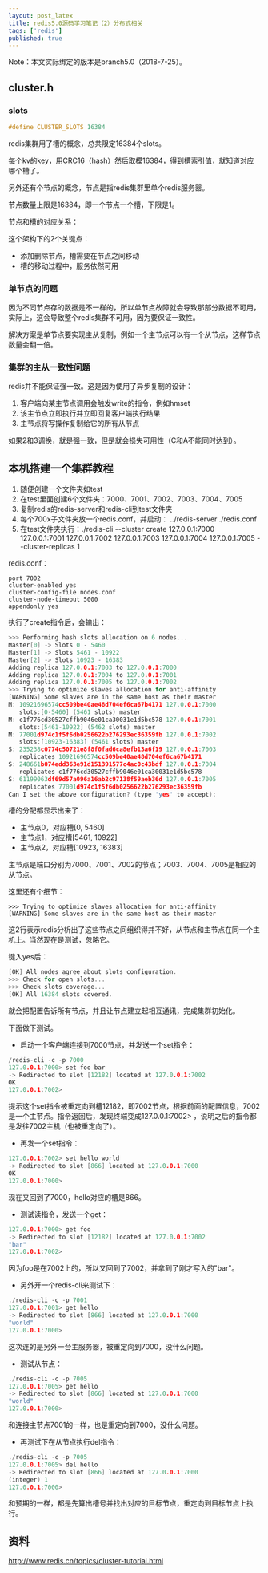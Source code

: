 ```yaml
---
layout: post_latex
title: redis5.0源码学习笔记（2）分布式相关
tags: ['redis']
published: true
---
```


Note：本文实际绑定的版本是branch5.0（2018-7-25）。


<!--more-->


## cluster.h

### slots

```c
#define CLUSTER_SLOTS 16384
```

redis集群用了槽的概念，总共限定16384个slots。

每个kv的key，用CRC16（hash）然后取模16384，得到槽索引值，就知道对应哪个槽了。

另外还有个节点的概念，节点是指redis集群里单个redis服务器。

节点数量上限是16384，即一个节点一个槽，下限是1。

节点和槽的对应关系：

这个架构下的2个关键点：

- 添加删除节点，槽需要在节点之间移动
- 槽的移动过程中，服务依然可用

### 单节点的问题

因为不同节点存的数据是不一样的，所以单节点故障就会导致那部分数据不可用，实际上，这会导致整个redis集群不可用，因为要保证一致性。

解决方案是单节点要实现主从复制，例如一个主节点可以有一个从节点，这样节点数量会翻一倍。



### 集群的主从一致性问题

redis并不能保证强一致。这是因为使用了异步复制的设计：

1. 客户端向某主节点调用会触发write的指令，例如hmset
2. 该主节点立即执行并立即回复客户端执行结果
3. 主节点将写操作复制给它的所有从节点

如果2和3调换，就是强一致，但是就会损失可用性（C和A不能同时达到）。

## 本机搭建一个集群教程

1. 随便创建一个文件夹如test
2. 在test里面创建6个文件夹：7000、7001、7002、7003、7004、7005
3. 复制redis的redis-server和redis-cli到test文件夹
4. 每个700x子文件夹放一个redis.conf，并启动： ../redis-server ./redis.conf
5. 在test文件夹执行：./redis-cli --cluster create 127.0.0.1:7000 127.0.0.1:7001 127.0.0.1:7002 127.0.0.1:7003 127.0.0.1:7004 127.0.0.1:7005 --cluster-replicas 1


redis.conf：

```
port 7002
cluster-enabled yes
cluster-config-file nodes.conf
cluster-node-timeout 5000
appendonly yes
```

执行了create指令后，会输出：

```c
>>> Performing hash slots allocation on 6 nodes...
Master[0] -> Slots 0 - 5460
Master[1] -> Slots 5461 - 10922
Master[2] -> Slots 10923 - 16383
Adding replica 127.0.0.1:7003 to 127.0.0.1:7000
Adding replica 127.0.0.1:7004 to 127.0.0.1:7001
Adding replica 127.0.0.1:7005 to 127.0.0.1:7002
>>> Trying to optimize slaves allocation for anti-affinity
[WARNING] Some slaves are in the same host as their master
M: 10921696574cc509be40ae48d704ef6ca67b4171 127.0.0.1:7000
   slots:[0-5460] (5461 slots) master
M: c1f776cd30527cffb9046e01ca30031e1d5bc578 127.0.0.1:7001
   slots:[5461-10922] (5462 slots) master
M: 77001d974c1f5f6db0256622b276293ec36359fb 127.0.0.1:7002
   slots:[10923-16383] (5461 slots) master
S: 235238c0774c50721e8f8f0fad6ca8efb13a6f19 127.0.0.1:7003
   replicates 10921696574cc509be40ae48d704ef6ca67b4171
S: 248661b074edd363e91d151391577c4ac0c43bdf 127.0.0.1:7004
   replicates c1f776cd30527cffb9046e01ca30031e1d5bc578
S: 61199063df69d57a096a16ab2c97138f59aeb36d 127.0.0.1:7005
   replicates 77001d974c1f5f6db0256622b276293ec36359fb
Can I set the above configuration? (type 'yes' to accept):

```

槽的分配都显示出来了：

- 主节点0，对应槽[0, 5460]
- 主节点1，对应槽[5461, 10922]
- 主节点2，对应槽[10923, 16383]

主节点是端口分别为7000、7001、7002的节点；7003、7004、7005是相应的从节点。

这里还有个细节：

```
>>> Trying to optimize slaves allocation for anti-affinity
[WARNING] Some slaves are in the same host as their master
```

这2行表示redis分析出了这些节点之间组织得并不好，从节点和主节点在同一个主机上。当然现在是测试，忽略它。


键入yes后：

```c
[OK] All nodes agree about slots configuration.
>>> Check for open slots...
>>> Check slots coverage...
[OK] All 16384 slots covered.
```

就会把配置告诉所有节点，并且让节点建立起相互通讯，完成集群初始化。

下面做下测试。

- 启动一个客户端连接到7000节点，并发送一个set指令：

```c
/redis-cli -c -p 7000
127.0.0.1:7000> set foo bar
-> Redirected to slot [12182] located at 127.0.0.1:7002
OK
127.0.0.1:7002> 
```

提示这个set指令被重定向到槽12182，即7002节点，根据前面的配置信息，7002是一个主节点。指令返回后，发现终端变成127.0.0.1:7002> ，说明之后的指令都是发往7002主机（也被重定向了）。

- 再发一个set指令：

```c
127.0.0.1:7002> set hello world
-> Redirected to slot [866] located at 127.0.0.1:7000
OK
127.0.0.1:7000> 
```

现在又回到了7000，hello对应的槽是866。

- 测试读指令，发送一个get：


```c
127.0.0.1:7000> get foo
-> Redirected to slot [12182] located at 127.0.0.1:7002
"bar"
127.0.0.1:7002> 
```

因为foo是在7002上的，所以又回到了7002，并拿到了刚才写入的"bar"。

- 另外开一个redis-cli来测试下：

```c
./redis-cli -c -p 7001
127.0.0.1:7001> get hello
-> Redirected to slot [866] located at 127.0.0.1:7000
"world"
127.0.0.1:7000> 
```

这次连的是另外一台主服务器，被重定向到7000，没什么问题。


- 测试从节点：

```c
./redis-cli -c -p 7005
127.0.0.1:7005> get hello
-> Redirected to slot [866] located at 127.0.0.1:7000
"world"
127.0.0.1:7000> 
```

和连接主节点7001的一样，也是重定向到7000，没什么问题。

- 再测试下在从节点执行del指令：

```c
./redis-cli -c -p 7005
127.0.0.1:7005> del hello
-> Redirected to slot [866] located at 127.0.0.1:7000
(integer) 1
127.0.0.1:7000> 
```

和预期的一样，都是先算出槽号并找出对应的目标节点，重定向到目标节点上执行。


## 资料

http://www.redis.cn/topics/cluster-tutorial.html